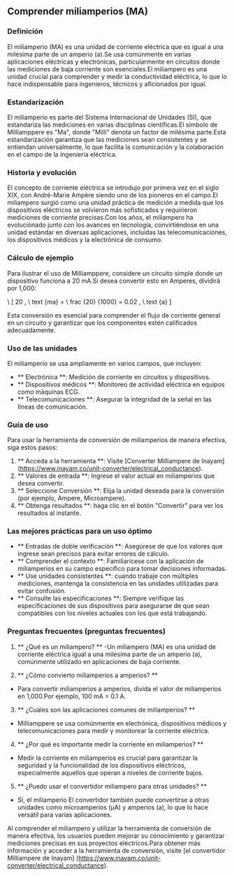 ## Comprender miliamperios (MA)

### Definición
El miliamperio (MA) es una unidad de corriente eléctrica que es igual a una milésima parte de un amperio (a).Se usa comúnmente en varias aplicaciones eléctricas y electrónicas, particularmente en circuitos donde las mediciones de baja corriente son esenciales.El miliampero es una unidad crucial para comprender y medir la conductividad eléctrica, lo que lo hace indispensable para ingenieros, técnicos y aficionados por igual.

### Estandarización
El miliamperio es parte del Sistema Internacional de Unidades (SI), que estandariza las mediciones en varias disciplinas científicas.El símbolo de Milliamppere es "Ma", donde "Milli" denota un factor de milésima parte.Esta estandarización garantiza que las mediciones sean consistentes y se entiendan universalmente, lo que facilita la comunicación y la colaboración en el campo de la ingeniería eléctrica.

### Historia y evolución
El concepto de corriente eléctrica se introdujo por primera vez en el siglo XIX, con André-Marie Ampère siendo uno de los pioneros en el campo.El miliampero surgió como una unidad práctica de medición a medida que los dispositivos eléctricos se volvieron más sofisticados y requirieron mediciones de corriente precisas.Con los años, el miliampero ha evolucionado junto con los avances en tecnología, convirtiéndose en una unidad estándar en diversas aplicaciones, incluidas las telecomunicaciones, los dispositivos médicos y la electrónica de consumo.

### Cálculo de ejemplo
Para ilustrar el uso de Milliamppere, considere un circuito simple donde un dispositivo funciona a 20 mA.Si desea convertir esto en Amperes, dividirá por 1,000:

\ [
20 \, \ text {ma} = \ frac {20} {1000} = 0.02 \, \ text {a}
\]

Esta conversión es esencial para comprender el flujo de corriente general en un circuito y garantizar que los componentes estén calificados adecuadamente.

### Uso de las unidades
El miliamperio se usa ampliamente en varios campos, que incluyen:
- ** Electrónica **: Medición de corriente en circuitos y dispositivos.
- ** Dispositivos médicos **: Monitoreo de actividad eléctrica en equipos como máquinas ECG.
- ** Telecomunicaciones **: Asegurar la integridad de la señal en las líneas de comunicación.

### Guía de uso
Para usar la herramienta de conversión de miliamperios de manera efectiva, siga estos pasos:
1. ** Acceda a la herramienta **: Visite [Converter Milliampere de Inayam] (https://www.inayam.co/unit-converter/electrical_conductance).
2. ** Valores de entrada **: Ingrese el valor actual en miliamperios que desea convertir.
3. ** Seleccione Conversión **: Elija la unidad deseada para la conversión (por ejemplo, Ampere, Microampere).
4. ** Obtenga resultados **: haga clic en el botón "Convertir" para ver los resultados al instante.

### Las mejores prácticas para un uso óptimo
- ** Entradas de doble verificación **: Asegúrese de que los valores que ingrese sean precisos para evitar errores de cálculo.
- ** Comprender el contexto **: Familiarícese con la aplicación de miliamperios en su campo específico para tomar decisiones informadas.
- ** Use unidades consistentes **: cuando trabaje con múltiples mediciones, mantenga la consistencia en las unidades utilizadas para evitar confusión.
- ** Consulte las especificaciones **: Siempre verifique las especificaciones de sus dispositivos para asegurarse de que sean compatibles con los niveles actuales con los que está trabajando.

### Preguntas frecuentes (preguntas frecuentes)

1. ** ¿Qué es un miliampero? **
-Un miliampero (MA) es una unidad de corriente eléctrica igual a una milésima parte de un amperio (a), comúnmente utilizado en aplicaciones de baja corriente.

2. ** ¿Cómo convierto miliamperios a amperios? **
- Para convertir miliamperios a amperios, divida el valor de miliamperios en 1,000.Por ejemplo, 100 mA = 0.1 A.

3. ** ¿Cuáles son las aplicaciones comunes de miliamperios? **
- Milliamppere se usa comúnmente en electrónica, dispositivos médicos y telecomunicaciones para medir y monitorear la corriente eléctrica.

4. ** ¿Por qué es importante medir la corriente en miliamperios? **
- Medir la corriente en miliamperios es crucial para garantizar la seguridad y la funcionalidad de los dispositivos eléctricos, especialmente aquellos que operan a niveles de corriente bajos.

5. ** ¿Puedo usar el convertidor miliampero para otras unidades? **
- Sí, el miliamperio El convertidor también puede convertirse a otras unidades como microamperios (µA) y amperios (a), lo que lo hace versátil para varias aplicaciones.

Al comprender el miliampero y utilizar la herramienta de conversión de manera efectiva, los usuarios pueden mejorar su conocimiento y garantizar mediciones precisas en sus proyectos eléctricos.Para obtener más información y acceder a la herramienta de conversión, visite [el convertidor Milliampere de Inayam] (https://www.inayam.co/unit-converter/electrical_conductance).